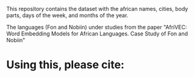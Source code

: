 This repository contains the dataset with the african names, cities, body parts, days of the week, and months of the year.

The languages (Fon and Nobiin) under studies from the paper "AfriVEC: Word Embedding Models for African Languages. Case Study of Fon and Nobiin"

# Using this, please cite: 

